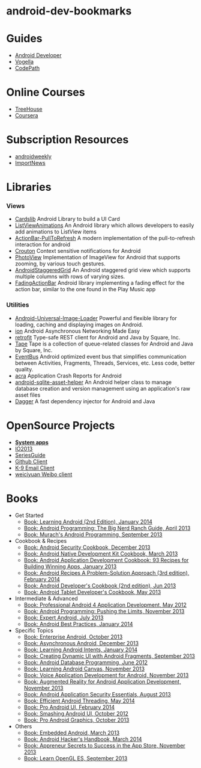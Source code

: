 android-dev-bookmarks
=====================

# Guides
* [Android Developer](https://developer.android.com/index.html)
* [Vogella](http://www.vogella.com/tutorials/android.html)
* [CodePath](http://guides.thecodepath.com/android)

# Online Courses
* [TreeHouse](http://teamtreehouse.com/library/topic:Android)
* [Coursera](https://www.coursera.org/specialization/mobilecloudcomputing/2?utm_medium=listingPage)

# Subscription Resources
* [androidweekly](http://androidweekly.net/)
* [ImportNews](http://www.importnew.com/)

# Libraries
### Views
* [Cardslib](https://github.com/gabrielemariotti/cardslib)
  Android Library to build a UI Card 
* [ListViewAnimations](https://github.com/nhaarman/ListViewAnimations)
  An Android library which allows developers to easily add animations to ListView items
* [ActionBar-PullToRefresh](https://github.com/chrisbanes/ActionBar-PullToRefresh)
  A modern implementation of the pull-to-refresh interaction for android
* [Crouton](https://github.com/keyboardsurfer/Crouton)
  Context sensitive notifications for Android
* [PhotoView](https://github.com/chrisbanes/PhotoView)
  Implementation of ImageView for Android that supports zooming, by various touch gestures.
* [AndroidStaggeredGrid](https://github.com/etsy/AndroidStaggeredGrid)
  An Android staggered grid view which supports multiple columns with rows of varying sizes.
* [FadingActionBar](https://github.com/ManuelPeinado/FadingActionBar)
  Android library implementing a fading effect for the action bar, similar to the one found in the Play Music app

### Utilities
* [Android-Universal-Image-Loader](https://github.com/nostra13/Android-Universal-Image-Loader)
  Powerful and flexible library for loading, caching and displaying images on Android.
* [ion](https://github.com/koush/ion)
  Android Asynchronous Networking Made Easy
* [retrofit](http://square.github.io/retrofit/)
  Type-safe REST client for Android and Java by Square, Inc.
* [Tape](http://square.github.io/tape/)
  Tape is a collection of queue-related classes for Android and Java by Square, Inc.
* [EventBus](https://github.com/greenrobot/EventBus)
  Android optimized event bus that simplifies communication between Activities, Fragments, Threads, Services, etc. Less code, better quality.
* [acra](https://github.com/ACRA/acra)
  Application Crash Reports for Android
* [android-sqlite-asset-helper](https://github.com/jgilfelt/android-sqlite-asset-helper)
  An Android helper class to manage database creation and version management using an application's raw asset files
* [Dagger](http://square.github.io/dagger/)
  A fast dependency injector for Android and Java


# OpenSource Projects
* [**System apps**](https://android.googlesource.com/)
* [IO2013](https://code.google.com/p/iosched/)
* [SeriesGuide](https://github.com/UweTrottmann/SeriesGuide)
* [Github Client](https://github.com/github/android)
* [K-9 Email Client](https://github.com/k9mail/k-9)
* [weiciyuan Weibo client](https://github.com/qii/weiciyuan)

# Books
* Get Started
    * [Book: Learning Android (2nd Edition), January 2014](http://shop.oreilly.com/product/0636920023456.do)
    * [Book: Android Programming: The Big Nerd Ranch Guide, April 2013](http://www.bignerdranch.com/book/android_the_big_nerd_ranch_guide)
    * [Book: Murach's Android Programming, September 2013](https://www.murach.com/books/andp/index.htm)
* Cookbook & Recipes
    * [Book: Android Security Cookbook, December 2013](http://www.packtpub.com/android-security-cookbook/book)
    * [Book: Android Native Development Kit Cookbook, March 2013](http://www.packtpub.com/android-native-development-kit-cookbook/book)
    * [Book: Android Application Development Cookbook: 93 Recipes for Building Winning Apps, January 2013](http://www.wrox.com/WileyCDA/WroxTitle/Android-Application-Development-Cookbook-93-Recipes-for-Building-Winning-Apps.productCd-1118177673,descCd-tableOfContents.html)
    * [Book: Android Recipes A Problem-Solution Approach (3rd edition), February 2014](http://www.apress.com/mobile/android/9781430263227)
    * [Book: Android Developer's Cookbook (2nd edition), Jun 2013](http://www.informit.com/store/android-developers-cookbook-building-applications-with-9780321897534)
    * [Book: Android Tablet Developer's Cookbook, May 2013](http://www.informit.com/store/android-tablet-developers-cookbook-9780321885302)
* Intermediate & Advanced
    * [Book: Professional Android 4 Application Development, May 2012](http://www.wrox.com/WileyCDA/WroxTitle/Professional-Android-4-Application-Development.productCd-1118102274.html)
    * [Book: Android Programming: Pushing the Limits, November 2013](http://www.wiley.com/WileyCDA/WileyTitle/productCd-1118717376.html)
    * [Book: Expert Android, July 2013](http://www.apress.com/mobile/android/9781430249504)
    * [Book: Android Best Practices, January 2014](http://www.apress.com/9781430258575)
* Specific Topics
    * [Book: Enterprise Android, October 2013](http://www.wrox.com/WileyCDA/WroxTitle/Enterprise-Android-Programming-Android-Database-Applications-for-the-Enterprise.productCd-1118183495.html)
    * [Book: Asynchronous Android, December 2013](http://www.packtpub.com/concurrent-programming-on-android/book)
    * [Book: Learning Android Intents, January 2014](http://www.packtpub.com/learning-android-intents/book)
    * [Book: Creating Dynamic UI with Android Fragments, September 2013](http://www.packtpub.com/creating-dynamic-ui-with-android-fragments/book)
    * [Book: Android Database Programming, June 2012](http://www.packtpub.com/android-practical-tutorial-database-programming/book)
    * [Book: Learning Android Canvas, November 2013](http://www.packtpub.com/learning-android-canvas/book)
    * [Book: Voice Application Development for Android, November 2013](http://www.packtpub.com/voice-application-development-for-android/book)
    * [Book: Augmented Reality for Android Application Development, November 2013](http://www.packtpub.com/augmented-reality-for-android-application-development/book)
    * [Book: Android Application Security Essentials, August 2013](http://www.packtpub.com/android-application-security-essentials/book)
    * [Book: Efficient Android Threading, May 2014](http://shop.oreilly.com/product/0636920029397.do)
    * [Book: Pro Android UI, February 2014](http://www.apress.com/mobile/android/9781430249863)
    * [Book: Smashing Android UI, October 2012](http://www.wiley.com/WileyCDA/WileyTitle/productCd-1118387287.html)
    * [Book: Pro Android Graphics, October 2013](http://www.apress.com/mobile/android/9781430257851)
* Others
    * [Book: Embedded Android, March 2013](http://shop.oreilly.com/product/0636920021094.do)
    * [Book: Android Hacker's Handbook, March 2014](http://www.wiley.com/WileyCDA/WileyTitle/productCd-111860864X.html)
    * [Book: Appreneur Secrets to Success in the App Store, November 2013](http://www.apress.com/mobile/android/9781430264750)
    * [Book: Learn OpenGL ES, September 2013](http://www.apress.com/mobile/android/9781430250531)
    